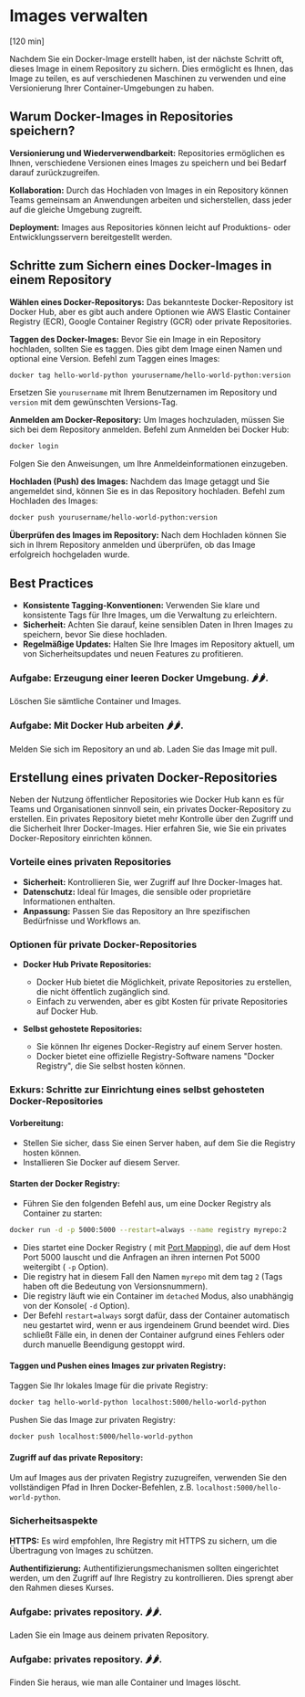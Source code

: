 # Images verwalten

[120 min]

Nachdem Sie ein Docker-Image erstellt haben, ist der nächste Schritt oft, dieses Image in einem Repository zu sichern.
Dies ermöglicht es Ihnen, das Image zu teilen, es auf verschiedenen Maschinen zu verwenden und eine Versionierung Ihrer
Container-Umgebungen zu haben.

## Warum Docker-Images in Repositories speichern?

**Versionierung und Wiederverwendbarkeit:**
Repositories ermöglichen es Ihnen, verschiedene Versionen eines Images zu
speichern und bei Bedarf darauf zurückzugreifen.

**Kollaboration:**
Durch das Hochladen von Images in ein Repository können Teams gemeinsam an Anwendungen arbeiten
und sicherstellen, dass jeder auf die gleiche Umgebung zugreift.

**Deployment:**
Images aus Repositories können leicht auf Produktions- oder Entwicklungsservern bereitgestellt
werden.

## Schritte zum Sichern eines Docker-Images in einem Repository

**Wählen eines Docker-Repositorys:**
Das bekannteste Docker-Repository ist Docker Hub, aber es gibt auch andere Optionen wie AWS Elastic Container
Registry (ECR), Google Container Registry (GCR) oder private Repositories.

**Taggen des Docker-Images:**
Bevor Sie ein Image in ein Repository hochladen, sollten Sie es taggen. Dies gibt dem Image einen Namen und
optional eine Version. Befehl zum Taggen eines Images:

```bash
docker tag hello-world-python yourusername/hello-world-python:version
```

Ersetzen Sie `yourusername` mit Ihrem Benutzernamen im Repository und `version` mit dem gewünschten Versions-Tag.

**Anmelden am Docker-Repository:**
Um Images hochzuladen, müssen Sie sich bei dem Repository anmelden.
Befehl zum Anmelden bei Docker Hub:

```bash
docker login
```

Folgen Sie den Anweisungen, um Ihre Anmeldeinformationen einzugeben.

**Hochladen (Push) des Images:**
Nachdem das Image getaggt und Sie angemeldet sind, können Sie es in das Repository hochladen.
Befehl zum Hochladen des Images:

```bash
docker push yourusername/hello-world-python:version
```

**Überprüfen des Images im Repository:**
Nach dem Hochladen können Sie sich in Ihrem Repository anmelden und überprüfen, ob das Image erfolgreich
hochgeladen wurde.

## Best Practices

- **Konsistente Tagging-Konventionen:** Verwenden Sie klare und konsistente Tags für Ihre Images, um die Verwaltung zu
  erleichtern.
- **Sicherheit:** Achten Sie darauf, keine sensiblen Daten in Ihren Images zu speichern, bevor Sie diese hochladen.
- **Regelmäßige Updates:** Halten Sie Ihre Images im Repository aktuell, um von Sicherheitsupdates und neuen Features zu
  profitieren.

### **Aufgabe: Erzeugung einer leeren Docker Umgebung. 🌶️🌶️.**

Löschen Sie sämtliche Container und Images.

### **Aufgabe: Mit Docker Hub arbeiten 🌶️🌶️.️**

Melden Sie sich im Repository an und ab. Laden Sie das Image mit pull.

## Erstellung eines privaten Docker-Repositories

Neben der Nutzung öffentlicher Repositories wie Docker Hub kann es für Teams und Organisationen sinnvoll sein, ein
privates Docker-Repository zu erstellen. Ein privates Repository bietet mehr Kontrolle über den Zugriff und die
Sicherheit Ihrer Docker-Images. Hier erfahren Sie, wie Sie ein privates Docker-Repository einrichten können.

### Vorteile eines privaten Repositories

- **Sicherheit:** Kontrollieren Sie, wer Zugriff auf Ihre Docker-Images hat.
- **Datenschutz:** Ideal für Images, die sensible oder proprietäre Informationen enthalten.
- **Anpassung:** Passen Sie das Repository an Ihre spezifischen Bedürfnisse und Workflows an.

### Optionen für private Docker-Repositories

- **Docker Hub Private Repositories:**
    - Docker Hub bietet die Möglichkeit, private Repositories zu erstellen, die nicht öffentlich zugänglich sind.
    - Einfach zu verwenden, aber es gibt Kosten für private Repositories auf Docker Hub.

- **Selbst gehostete Repositories:**
    - Sie können Ihr eigenes Docker-Registry auf einem Server hosten.
    - Docker bietet eine offizielle Registry-Software namens "Docker Registry", die Sie selbst hosten können.

### Exkurs: Schritte zur Einrichtung eines selbst gehosteten Docker-Repositories

#### Vorbereitung:

- Stellen Sie sicher, dass Sie einen Server haben, auf dem Sie die Registry hosten können.
- Installieren Sie Docker auf diesem Server.

#### Starten der Docker Registry:

- Führen Sie den folgenden Befehl aus, um eine Docker Registry als Container zu starten:

```bash
docker run -d -p 5000:5000 --restart=always --name registry myrepo:2
```

- Dies startet eine Docker Registry (
  mit [Port Mapping](kommunikation_zwischen_und_mit_docker_containern.md#netzwerkkommunikation-und-port-weiterleitung)),
  die auf dem Host Port 5000 lauscht und die Anfragen an ihren internen Pot 5000 weitergibt ( `-p` Option).
- Die registry hat in diesem Fall den Namen `myrepo` mit dem tag `2` (Tags haben oft die Bedeutung von Versionsnummern).
- Die registry läuft wie ein Container im `detached` Modus, also unabhängig von der Konsole( `-d` Option).
- Der Befehl `restart=always` sorgt dafür, dass der Container automatisch neu gestartet wird,
  wenn er aus irgendeinem Grund beendet wird. Dies schließt Fälle ein, in denen der Container aufgrund eines Fehlers
  oder durch manuelle Beendigung gestoppt wird.

#### Taggen und Pushen eines Images zur privaten Registry:

Taggen Sie Ihr lokales Image für die private Registry:

```bash
docker tag hello-world-python localhost:5000/hello-world-python
```

Pushen Sie das Image zur privaten Registry:

```bash
docker push localhost:5000/hello-world-python
```

#### Zugriff auf das private Repository:

Um auf Images aus der privaten Registry zuzugreifen, verwenden Sie den vollständigen Pfad in Ihren
Docker-Befehlen, z.B. `localhost:5000/hello-world-python`.

### Sicherheitsaspekte

**HTTPS:**
Es wird empfohlen, Ihre Registry mit HTTPS zu sichern, um die Übertragung von Images zu schützen.

**Authentifizierung:**
Authentifizierungsmechanismen sollten eingerichtet werden, um den Zugriff auf Ihre Registry zu kontrollieren. Dies
sprengt aber den Rahmen dieses Kurses.

### **Aufgabe: privates repository. 🌶️🌶️.**

Laden Sie ein Image aus deinem privaten Repository.

### **Aufgabe: privates repository. 🌶️🌶️.**

Finden Sie heraus, wie man alle Container und Images löscht.
